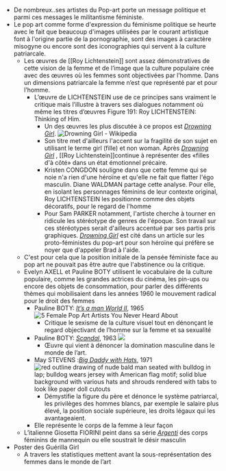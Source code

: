 - De nombreux..ses artistes du Pop-art porte un message politique et parmi ces messages le militantisme féministe.
- Le pop art comme forme d'expression du féminisme politique se heurte avec le fait que beaucoup d'images utilisées par le courant artistique font à l'origine partie de la pornographie, sont des images à caractère misogyne ou encore sont des iconographies qui servent à la culture patriarcale.
	- Les œuvres de [[Roy Lichtenstein]] sont assez démonstratives de cette vision de la femme et de l’image que la culture populaire crée avec des œuvres où les femmes sont objectivées par l’homme. Dans un dimensions patriarcale la femme n’est que représenté par et pour l’homme.
		- L’œuvre de LICHTENSTEIN use de ce principes sans vraiment le critique mais l’illustre à travers ses dialogues notamment où même les titres d’œuvres Figure 191: Roy LICHTENSTEIN: Thinking of Him.
			- Un des œuvres les plus discutée à ce propos est [*Drowning Girl*](https://fr.wikipedia.org/wiki/Drowning_Girl). ![Drowning Girl - Wikipedia](https://upload.wikimedia.org/wikipedia/en/d/df/Roy_Lichtenstein_Drowning_Girl.jpg)
			- Son titre met d'ailleurs l'accent sur la fragilité de son sujet en utilisant le terme girl (fille) et non woman. Après [*Drowning Girl*](https://fr.wikipedia.org/wiki/Drowning_Girl) , [[Roy Lichtenstein]]continue à représenter des «filles d'à côté» dans un état émotionnel précaire.
			- Kristen CONGDON souligne dans que cette femme qui se noie n'a rien d'une héroïne et qu'elle ne fait que flatter l'égo masculin. Diane WALDMAN partage cette analyse. Pour elle, en isolant les personnages féminins de leur contexte original, Roy LICHTENSTEIN les positionne comme des objets décoratifs, pour le regard de l'homme
			- Pour Sam PARKER notamment, l'artiste cherche à tourner en ridicule les stéréotype de genres de l'époque. Son travail sur ces stéréotypes serait d'ailleurs accentué par ses partis pris graphiques. [*Drowning Girl*](https://fr.wikipedia.org/wiki/Drowning_Girl) est cité dans un article sur les proto-féministes du pop-art pour son héroïne qui préfère se noyer que d'appeler Brad à l'aide.
	- C'est pour cela que la position initiale de la pensée féministe face au pop art ne pouvait pas être autre que l'abstinence ou la critique.
	- Evelyn AXELL et Pauline BOTY utilisent le vocabulaire de la culture populaire, comme les grandes actrices du cinéma, les pin-ups ou encore des objets de consommation, pour parler des différents thèmes qui mobilisaient dans les années 1960 le mouvement radical pour le droit des femmes
		- Pauline BOTY: [*It’s a man World II*](https://www.wikiart.org/fr/pauline-boty/it-s-a-man-s-world-ii-1965), 1965 ![5 Female Pop Art Artists You Never Heard About](https://artscapy.s3.amazonaws.com/bx_posts_photos/a/ay/ayw/aywfazkenupnyuirwr33uby6ez2m4dy5.png)
			- Critique le sexisme de la culture visuel tout en dénonçant le regard objectivant de l’homme sur la femme et sa sexualité
		- Pauline BOTY: [*Scandal*](https://flashbak.com/the-artist-pauline-boty-and-the-anti-uglies-63672/scandal-63-1963-by-pauline-boty-copy/), 1963 ![](https://flashbak.com/wp-content/uploads/2016/07/Scandal-63-1963-by-Pauline-Boty-copy.jpg)
			- Œuvre qui vient à dénoncer la domination masculine dans le monde de l’art.
		- May STEVENS :[*Big Daddy with Hats*](https://collections.artsmia.org/art/127293/big-daddy-with-hats-may-stevens), 1971 ![red outline drawing of nude bald man seated with bulldog in lap; bulldog wears jersey with American flag motif; solid blue background with various hats and shrouds rendered with tabs to look like paper doll cutouts](https://5.api.artsmia.org/800/127293.jpg)
			- Démystifie la figure du père et dénonce le système patriarcal, les privilèges des hommes blancs, par exemple le salaire plus élevé, la position sociale supérieure, les droits légaux qui les avantageaient.
		- Elle représente le corps de la femme à leur façon
	- L’italienne Giosetta FIORINI peint dans sa série [*Argenti*](https://www.exibart.com/evento-arte/giosetta-fioroni-argenti-anni-60/) des corps féminins de mannequin ou elle soustrait le désir masculin
- Poster des Guérilla Girl
	- A travers les statistiques mettent avant la sous-représentation des femmes dans le monde de l’art